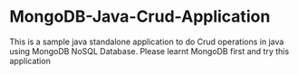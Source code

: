 # MongoDB-Java-Crud-Application
This is a sample java standalone application to do Crud operations in java using MongoDB NoSQL Database. Please learnt MongoDB first and try this application
